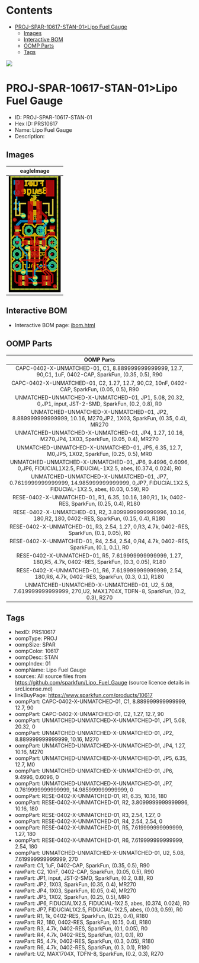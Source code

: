 



Contents
========

* [PROJ-SPAR-10617-STAN-01>Lipo Fuel Gauge](#proj-spar-10617-stan-01lipo-fuel-gauge)
	* [Images](#images)
	* [Interactive BOM](#interactive-bom)
	* [OOMP Parts](#oomp-parts)
	* [Tags](#tags)
  
![][im]
# PROJ-SPAR-10617-STAN-01>Lipo Fuel Gauge

- ID: PROJ-SPAR-10617-STAN-01
- Hex ID: PRS10617
- Name: Lipo Fuel Gauge
- Description: 

## Images
  
  

|eagleImage|
| :---: |
|[![eagleImage](eagleImage_140.png)](eagleImage_600.png)|

## Interactive BOM

- Interactive BOM page: [ibom.html](kicad/bom/ibom.html)

## OOMP Parts
  

|OOMP Parts|
| :---: |
|CAPC-0402-X-UNMATCHED-01, C1, 8.889999999999999, 12.7, 90,C1, 1uF, 0402-CAP, SparkFun, (0.35, 0.5), R90|
|CAPC-0402-X-UNMATCHED-01, C2, 1.27, 12.7, 90,C2, 10nF, 0402-CAP, SparkFun, (0.05, 0.5), R90|
|UNMATCHED-UNMATCHED-X-UNMATCHED-01, JP1, 5.08, 20.32, 0,JP1, input, JST-2-SMD, SparkFun, (0.2, 0.8), R0|
|UNMATCHED-UNMATCHED-X-UNMATCHED-01, JP2, 8.889999999999999, 10.16, M270,JP2, 1X03, SparkFun, (0.35, 0.4), MR270|
|UNMATCHED-UNMATCHED-X-UNMATCHED-01, JP4, 1.27, 10.16, M270,JP4, 1X03, SparkFun, (0.05, 0.4), MR270|
|UNMATCHED-UNMATCHED-X-UNMATCHED-01, JP5, 6.35, 12.7, M0,JP5, 1X02, SparkFun, (0.25, 0.5), MR0|
|UNMATCHED-UNMATCHED-X-UNMATCHED-01, JP6, 9.4996, 0.6096, 0,JP6, FIDUCIAL1X2.5, FIDUCIAL-1X2.5, abes, (0.374, 0.024), R0|
|UNMATCHED-UNMATCHED-X-UNMATCHED-01, JP7, 0.7619999999999999, 14.985999999999999, 0,JP7, FIDUCIAL1X2.5, FIDUCIAL-1X2.5, abes, (0.03, 0.59), R0|
|RESE-0402-X-UNMATCHED-01, R1, 6.35, 10.16, 180,R1, 1k, 0402-RES, SparkFun, (0.25, 0.4), R180|
|RESE-0402-X-UNMATCHED-01, R2, 3.8099999999999996, 10.16, 180,R2, 180, 0402-RES, SparkFun, (0.15, 0.4), R180|
|RESE-0402-X-UNMATCHED-01, R3, 2.54, 1.27, 0,R3, 4.7k, 0402-RES, SparkFun, (0.1, 0.05), R0|
|RESE-0402-X-UNMATCHED-01, R4, 2.54, 2.54, 0,R4, 4.7k, 0402-RES, SparkFun, (0.1, 0.1), R0|
|RESE-0402-X-UNMATCHED-01, R5, 7.619999999999999, 1.27, 180,R5, 4.7k, 0402-RES, SparkFun, (0.3, 0.05), R180|
|RESE-0402-X-UNMATCHED-01, R6, 7.619999999999999, 2.54, 180,R6, 4.7k, 0402-RES, SparkFun, (0.3, 0.1), R180|
|UNMATCHED-UNMATCHED-X-UNMATCHED-01, U2, 5.08, 7.619999999999999, 270,U2, MAX1704X, TDFN-8, SparkFun, (0.2, 0.3), R270|

## Tags

- hexID: PRS10617
- oompType: PROJ
- oompSize: SPAR
- oompColor: 10617
- oompDesc: STAN
- oompIndex: 01
- oompName: Lipo Fuel Gauge
- sources: All source files from https://github.com/sparkfun/Lipo_Fuel_Gauge (source licence details in srcLicense.md)
- linkBuyPage: https://www.sparkfun.com/products/10617
- oompPart: CAPC-0402-X-UNMATCHED-01, C1, 8.889999999999999, 12.7, 90
- oompPart: CAPC-0402-X-UNMATCHED-01, C2, 1.27, 12.7, 90
- oompPart: UNMATCHED-UNMATCHED-X-UNMATCHED-01, JP1, 5.08, 20.32, 0
- oompPart: UNMATCHED-UNMATCHED-X-UNMATCHED-01, JP2, 8.889999999999999, 10.16, M270
- oompPart: UNMATCHED-UNMATCHED-X-UNMATCHED-01, JP4, 1.27, 10.16, M270
- oompPart: UNMATCHED-UNMATCHED-X-UNMATCHED-01, JP5, 6.35, 12.7, M0
- oompPart: UNMATCHED-UNMATCHED-X-UNMATCHED-01, JP6, 9.4996, 0.6096, 0
- oompPart: UNMATCHED-UNMATCHED-X-UNMATCHED-01, JP7, 0.7619999999999999, 14.985999999999999, 0
- oompPart: RESE-0402-X-UNMATCHED-01, R1, 6.35, 10.16, 180
- oompPart: RESE-0402-X-UNMATCHED-01, R2, 3.8099999999999996, 10.16, 180
- oompPart: RESE-0402-X-UNMATCHED-01, R3, 2.54, 1.27, 0
- oompPart: RESE-0402-X-UNMATCHED-01, R4, 2.54, 2.54, 0
- oompPart: RESE-0402-X-UNMATCHED-01, R5, 7.619999999999999, 1.27, 180
- oompPart: RESE-0402-X-UNMATCHED-01, R6, 7.619999999999999, 2.54, 180
- oompPart: UNMATCHED-UNMATCHED-X-UNMATCHED-01, U2, 5.08, 7.619999999999999, 270
- rawPart: C1, 1uF, 0402-CAP, SparkFun, (0.35, 0.5), R90
- rawPart: C2, 10nF, 0402-CAP, SparkFun, (0.05, 0.5), R90
- rawPart: JP1, input, JST-2-SMD, SparkFun, (0.2, 0.8), R0
- rawPart: JP2, 1X03, SparkFun, (0.35, 0.4), MR270
- rawPart: JP4, 1X03, SparkFun, (0.05, 0.4), MR270
- rawPart: JP5, 1X02, SparkFun, (0.25, 0.5), MR0
- rawPart: JP6, FIDUCIAL1X2.5, FIDUCIAL-1X2.5, abes, (0.374, 0.024), R0
- rawPart: JP7, FIDUCIAL1X2.5, FIDUCIAL-1X2.5, abes, (0.03, 0.59), R0
- rawPart: R1, 1k, 0402-RES, SparkFun, (0.25, 0.4), R180
- rawPart: R2, 180, 0402-RES, SparkFun, (0.15, 0.4), R180
- rawPart: R3, 4.7k, 0402-RES, SparkFun, (0.1, 0.05), R0
- rawPart: R4, 4.7k, 0402-RES, SparkFun, (0.1, 0.1), R0
- rawPart: R5, 4.7k, 0402-RES, SparkFun, (0.3, 0.05), R180
- rawPart: R6, 4.7k, 0402-RES, SparkFun, (0.3, 0.1), R180
- rawPart: U2, MAX1704X, TDFN-8, SparkFun, (0.2, 0.3), R270



[im]: eagleImage_450.png
